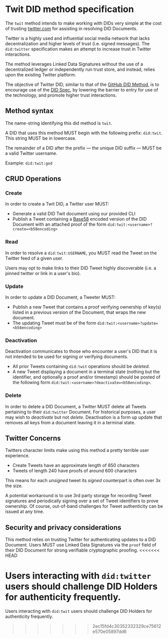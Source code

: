 # Twit DID method specification

The `twit` method intends to make working with DIDs very simple at the cost of trusting [twitter.com](https://twitter.com) for assisting in resolving DID Documents.

Twitter is a highly used and influential social media network that lacks decentralization and higher levels of trust (i.e. signed messages). The `did:twitter` specification makes an attempt to increase trust in Twitter interactions.

The method leverages Linked Data Signatures without the use of a decentralized ledger or independently run trust store, and instead, relies upon the existing Twitter platform.

The objective of Twitter DID, similar to that of the [GitHub DID Method](https://github.com/decentralized-identity/github-did),  is to encourage use of the [DID Spec](https://w3c-ccg.github.io/did-spec/), by lowering the barrier to entry for use of the technology, and promote higher trust interactions.

## Method syntax

The name-string identifying this did method is `twit`.

A DID that uses this method MUST begin with the following prefix: `did:twit`. This string MUST be in lowercase.

The remainder of a DID after the prefix — the unique DID suffix — MUST be a valid Twitter username.

Example: `did:twit:god`

## CRUD Operations

### Create

In order to create a Twit DID, a Twitter user MUST:
- Generate a valid DID Twit document using our provided CLI
- Publish a Tweet containing a [Base58](https://en.bitcoin.it/wiki/Base58Check_encoding) encoded version of the DID Document with an attached proof of the form `did:twit:<username>?create=<b58encoding>`

### Read

In order to resolve a `did:twit:USERNAME`, you MUST read the Tweet on the Twitter feed of a given user.

Users may opt to make links to their DID Tweet highly discoverable (i.e. a pinned twitter or link in a user's bio).

### Update

In order to update a DID Document, a Tweeter MUST:
- Publish a new Tweet that contains a proof verifying ownership of key(s) listed in a previous version of the Document, that wraps the new document.
- The updating Tweet must be of the form `did:twit:<username>?update=<b58encoding>`

###  Deactivation

Deactivation communicates to those who encounter a user's DID that it is not intended to be used for signing or verifying documents. 
- All prior Tweets containing `did:twit` operations should be _deleted_.
- A new Tweet displaying a document in a terminal state (nothing but the identifier, and optionally a proof and/or timestamp) should be posted of the following form `did:twit:<username>?deactivate=<b58encoding>`.

### Delete

In order to delete a DID Document, a Twitter MUST delete all Tweets pertaining to their `did:twitter` Document. For historical purposes, a user may wish to _deactivate_ but not _delete_. Deactivation is a form up update that removes all keys from a document leaving it in a terminal state.

## Twitter Concerns

Twitters character limits make using this method a pretty terrible user experience. 
- Create Tweets have an approximate length of 850 characters
- Tweets of length 240 have proofs of around 600 characters

This means for each _unsigned_ tweet its _signed_ counterpart is often over 3x the size.

A potential workaround is to use 3rd party storage for recording Tweet signatures and periodically signing over a set of Tweet identifiers to prove ownership. Of course, out-of-band challenges for Tweet authenticity can be issued at any time. 

## Security and privacy considerations

This method relies on trusting Twitter for authenticating updates to a DID Document. Users MUST use Linked Data Signatures via the `proof` field of their DID Document for strong verifiable cryptographic proofing.
<<<<<<< HEAD

Users interacting with `did:twitter` users should challenge DID Holders for authenticity frequently.
=======
Users interacting with `did:twit` users should challenge DID Holders for authenticity frequently.
>>>>>>> 2ec15fd4c30352332329ce75612e570e05897dd6
